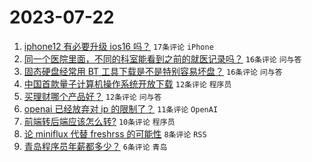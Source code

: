 # 2023-07-22

1. [iphone12 有必要升级 ios16 吗？](https://www.v2ex.com/t/958744) `17条评论` `iPhone`
1. [同一个医院里面，不同的科室能看到之前的就医记录吗？](https://www.v2ex.com/t/958752) `16条评论` `问与答`
1. [固态硬盘经常用 BT 工具下载是不是特别容易坏盘？](https://www.v2ex.com/t/958739) `16条评论` `问与答`
1. [中国首款量子计算机操作系统开放下载](https://www.v2ex.com/t/958759) `12条评论` `程序员`
1. [买理财哪个产品好？](https://www.v2ex.com/t/958740) `12条评论` `问与答`
1. [openai 已经放弃对 ip 的限制了？](https://www.v2ex.com/t/958763) `11条评论` `OpenAI`
1. [前端转后端应该怎么转?](https://www.v2ex.com/t/958745) `10条评论` `程序员`
1. [论 miniflux 代替 freshrss 的可能性](https://www.v2ex.com/t/958756) `8条评论` `RSS`
1. [青岛程序员年薪都多少？](https://www.v2ex.com/t/958746) `6条评论` `青岛`
